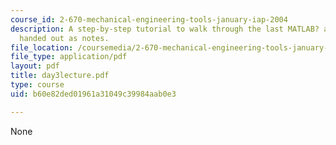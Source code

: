 ```yaml
---
course_id: 2-670-mechanical-engineering-tools-january-iap-2004
description: A step-by-step tutorial to walk through the last MATLAB? assignment was
  handed out as notes.
file_location: /coursemedia/2-670-mechanical-engineering-tools-january-iap-2004/b60e82ded01961a31049c39984aab0e3_day3lecture.pdf
file_type: application/pdf
layout: pdf
title: day3lecture.pdf
type: course
uid: b60e82ded01961a31049c39984aab0e3

---
```

None
